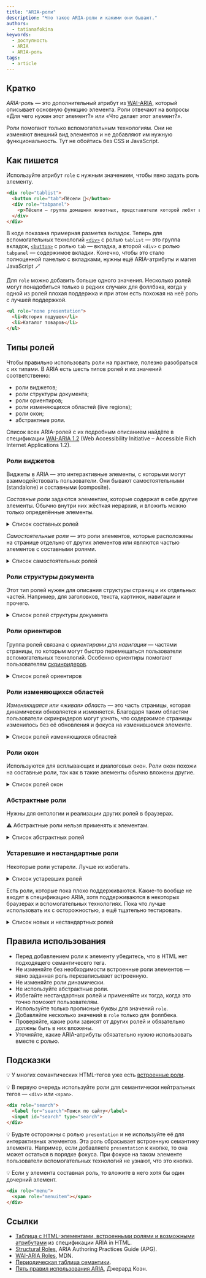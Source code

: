 ```yaml
---
title: "ARIA-роли"
description: "Что такое ARIA-роли и какими они бывают."
authors:
  - tatianafokina
keywords:
  - доступность
  - ARIA
  - ARIA-роль
tags:
  - article
---
```


## Кратко

_ARIA-роль_ — это дополнительный атрибут из [WAI-ARIA](/a11y/aria-intro/), который описывает основную функцию элемента. Роли отвечают на вопросы «Для чего нужен этот элемент?» или «Что делает этот элемент?».

Роли помогают только вспомогательным технологиям. Они не изменяют внешний вид элементов и не добавляют им нужную функциональность. Тут не обойтись без CSS и JavaScript.

## Как пишется

Используйте атрибут `role` с нужным значением, чтобы явно задать роль элементу.

```html
<div role="tablist">
  <button role="tab">Пёсели 🐶</button>
  <div role="tabpanel">
    <p>Пёсели — группа домашних животных, представители которой любят вкусную обувь и почесушки.</p>
  </div>
</div>
```

В коде показана примерная разметка вкладок. Теперь для вспомогательных технологий [`<div>`](/html/div/) с ролью `tablist` — это группа вкладок, [`<button>`](/html/button/) с ролью `tab` — вкладка, а второй `<div>` с ролью `tabpanel` — содержимое вкладки. Конечно, чтобы это стало полноценной панелью с вкладками, нужны ещё ARIA-атрибуты и магия JavaScript 🪄

Для `role` можно добавить больше одного значения. Несколько ролей могут понадобиться только в редких случаях для фоллбэка, когда у одной из ролей плохая поддержка и при этом есть похожая на неё роль с лучшей поддержкой.

```html
<ul role="none presentation">
  <li>История подушек</li>
  <li>Каталог товаров</li>
</ul>
```

## Типы ролей

Чтобы правильно использовать роли на практике, полезно разобраться с их типами. В ARIA есть шесть типов ролей и их значений соответственно:

- роли виджетов;
- роли структуры документа;
- роли ориентиров;
- роли изменяющихся областей (live regions);
- роли окон;
- абстрактные роли.

Список всех ARIA-ролей с их подробным описанием найдёте в спецификации [WAI-ARIA 1.2](https://www.w3.org/TR/wai-aria-1.2/#role_definitions) (Web Accessibility Initiative – Accessible Rich Internet Applications 1.2).

### Роли виджетов

Виджеты в ARIA — это интерактивные элементы, с которыми могут взаимодействовать пользователи. Они бывают самостоятельными (standalone) и составными (composite).

_Составные роли_ задаются элементам, которые содержат в себе другие элементы. Обычно внутри них жёсткая иерархия, и вложить можно только определённые элементы.

<details>
  <summary>Список составных ролей</summary>

- `combobox` — комбинированный список. Эквивалент в HTML — [`<select>`](/html/select/).
- `grid` — сетка со строками и ячейками.
- `listbox` — список с неинтерактивными элементами, которые можно выбрать. Эквивалент в HTML — `<select>`.
- `menu` — меню со списком интерактивных элементов. Эквивалент в HTML — `<menu>`.
- `menubar` — меню с горизонтальным списком интерактивных элементов.
- `radiogroup` — список радиокнопок.
- `tablist` — список вкладок.
- `tree` — древовидный список.
- `treegrid` — древовидная сетка.

</details>

_Самостоятельные роли_ — это роли элементов, которые расположены на странице отдельно от других элементов или являются частью элементов с составными ролями.

<details>
  <summary>Список самостоятельных ролей</summary>

- `button` — кнопка. Эквиваленты в HTML — [`<button>`](/html/button/), [`<summary>`](/html/details/) или [`<input>` c типами](/html/input/#type) `button`, `image`, `reset`, `submit`.
- `checkbox` — чекбокс. Эквивалент в HTML — [`<input type="checkbox">`](/html/input/#type).
- `gridcell` — ячейка обычной сетки или древовидной сетки. Эквиваленты в HTML — [`<td>`](/html/tables/#td) и [`<th>`](/html/tables/#th).
- `link` — ссылка. Эквивалент в HTML — [`<a>`](/html/a/).
- `menuitem` — элемент из обычного меню или меню с горизонтальным списком интерактивных элементов.
- `menuitemcheckbox` — чекбокс из обычного или горизонтального меню для интерактивных элементов.
- `menuitemradio` — радиокнопка из обычного или горизонтального меню для интерактивных элементов.
- `option` — элемент выпадающего списка. Эквивалент в HTML — [`<option>`](/html/option/).
- `progressbar` — индикатор выполнения задачи. Эквивалент в HTML — [`<progress>`](/html/progress/).
- `radio` — радиокнопка. Эквивалент в HTML — [`<input type="radio">`](/html/input/#type).
- `scrollbar` — полоса прокрутки.
- `searchbox` — поле поиска. Эквивалент в HTML — [`<input type="search">`](/html/input/#type).
- `separator` — разделитель, на котором можно сделать фокус. Эквивалент в HTML — [`<hr>`](/html/hr/).
- `slider` — ползунок. Эквивалент в HTML — [`<input type="range">`](/html/input/#type).
- `spinbutton` — поле для ввода числа. Эквивалент в HTML — [`<input type="number">`](/html/input/#type).
- `switch` — переключатель или тип чекбокса, который что-то включает или выключает.
- `tab` — вкладка.
- `tabpanel` — содержимое вкладки.
- `textbox` — поле для ввода текста. Эквиваленты в HTML — [`<textarea>`](/html/textarea/) или [`<input>` с типами](/html/input/#type) `text`, `email`, `tel`, `url`.
- `treeitem` — элемент древовидного списка.

</details>

### Роли структуры документа

Этот тип ролей нужен для описания структуры страниц и их отдельных частей. Например, для заголовков, текста, картинок, навигации и прочего.

<details>
  <summary>Список ролей структуры документа</summary>

- `application` — часть документа с кастомными интерактивными элементами для ввода данных.
- `article` — законченный и самодостаточный раздел документа. Эквивалент в HTML — [`<article>`](/html/article/).
- `blockquote` — цитата. Эквивалент в HTML — [`<blockquote>`](/html/blockquote/).
- `caption` — видимая подпись к таблице, сетке и похожим элементам. Эквивалент в HTML — [`<caption>`](/html/caption/).
- `cell` — ячейка таблицы. Эквиваленты в HTML — [`<td>`](/html/tables/#td) и [`<th>`](/html/tables/#th).
- `code` — код. Эквивалент в HTML — [`<code>`](/html/code/).
- `columnheader` — заголовок ячейки или строки таблицы. Эквивалент в HTML — [`<th>`](/html/tables/#th).
- `definition` — определение термина. Эквивалент в HTML — [`<dd>`](/html/dl-dd-dt/).
- `document` — тело документа. Эквивалент в HTML — [`<body>`](/html/body/).
- `emphasis` — фраза или слово со смысловым акцентом. Эквивалент в HTML — [`<em>`](/html/em/).
- `feed` — список из самодостаточных блоков контента, которые могут подгружаться по мере прокрутки.
- `figure` — автономное изображение, иллюстрация или другой контент с подписью или без неё. Эквивалент в HTML — [`<figure>`](/html/figure-figcaption/).
- `generic` — элемент-контейнер без имени и семантики. Эквиваленты в HTML — [`<div>`](/html/div/) и [`<span>`](/html/span/).
- `group` — группа элементов, которая не должна быть частью основного содержимого. Эквиваленты в HTML — [`<details>`](/html/details/), [`<fieldset>`](/html/fieldset/) и [`<optgroup>`](/html/optgroup/).
- `heading` — заголовок. Эквиваленты в HTML — [`<h1>`–`<h6>`](/html/h1-h6/).
- `img` — изображение. Эквивалент в HTML — [`<img>`](/html/img/).
- `insertion` — добавленный контент. Эквивалент в HTML — [`<ins>`](/html/ins/).
- `list` — список. Эквиваленты в HTML — [`<ul>`](/html/ul/), [`<ol>`](/html/ol/), [`<dl>`](/html/dl-dd-dt/).
- `listitem` — элемент списка. Эквиваленты в HTML — [`<li>`](/html/li/) и [`<dt>`](/html/dl-dd-dt/).
- `math` — математическое выражение. Эквивалент в MathML — `<math>`.
- `meter` — визуальное отображение числового значения в заданном диапазоне. Эквивалент в HTML — [`<meter>`](/html/meter/).
- `note` — заметка или вводная часть текста или другого контента.
- `presentation` — сброс семантики элемента.
- `row` — строка таблицы. Эквивалент в HTML — [`<tr>`](/html/tables/#tr).
- `rowgroup` — строки таблицы с заголовком, её основным содержимым и итоговым результатом. Эквиваленты в HTML — [`<tbody>`](/html/tables/#tbody), [`<thead>`](/html/tables/#thead) и [`<tfoot>`](/html/tables/#tfoot).
- `rowheader` — заголовок ячейки или строки таблицы. Эквивалент в HTML — [`<th>`](/html/tables/#th).
- `separator` — разделитель, на который можно сделать фокус. Эквивалент в HTML — [`<hr>`](/html/hr/).
- `strong` — важное слово или фраза. Эквивалент в HTML — [`<strong>`](/html/strong/).
- `subscript` — подстрочный текст. Эквивалент в HTML — [`<sub>`](/html/sub/).
- `superscript` — надстрочный текст. Эквивалент в HTML — [`<sup>`](/html/sup/).
- `table` — таблица. Эквивалент в HTML — [`<table>`](/html/tables/).
- `term` — термин. Эквиваленты в HTML — [`<dt>`](/html/dl-dd-dt/) и `<dfn>`.
- `time` — дата, время или период времени. Эквивалент в HTML — [`<time>`](/html/time/).
- `toolbar` — панель с часто используемыми контролами в компактном виде.
- `tooltip` — тултип.

</details>

### Роли ориентиров

Группа ролей связана с _ориентирами для навигации_ — частями страницы, по которым могут быстро перемещаться пользователи вспомогательных технологий. Особенно ориентиры помогают пользователям [скринридеров](/html/screenreaders/).

<details>
  <summary>Список ролей ориентиров</summary>

- `banner` — область с важной информацией о странице. Эквивалент в HTML — [`<header>`](/html/header/).
- `complementary` — область с дополнительным содержимым, которая не теряет смысл отдельно от страницы. Эквивалент в HTML — [`<aside>`](/html/aside/).
- `contentinfo` — область футера. Эквивалент в HTML — [`<footer>`](/html/footer/).
- `form` — область с формой. Эквивалент в HTML — [`<form>`](/html/form/).
- `main` — область с основным содержимым страницы. Эквивалент в HTML — [`<main>`](/html/main/).
- `navigation` — область с навигацией. Эквивалент в HTML — [`<nav>`](/html/nav/).
- `region` — область с независимой частью основного содержимого. Эквивалент в HTML — [`<section>`](/html/section/).
- `search` — область поиска.

</details>

### Роли изменяющихся областей

_Изменяющаяся или «живая» область_ — это часть страницы, которая динамически обновляется и изменяется. Благодаря таким областям пользователи скринридеров могут узнать, что содержимое страницы изменилось без её обновления и фокуса на изменившемся элементе.

<details>
  <summary>Список ролей изменяющихся областей</summary>

- `alert` — область с важной информацией.
- `log` — область с информацией о логах.
- `marquee` — область с постоянно изменяющейся информацией.
- `status` — область с дополнительной информацией, которая не особо важна и описывает состояние изменений. Эквивалент в HTML — [`<output>`](/html/output/).
- `timer` — область счётчика, отсчитывающего время.

</details>

### Роли окон

Используются для всплывающих и диалоговых окон. Роли окон похожи на составные роли, так как в такие элементы обычно вложены другие.

<details>
  <summary>Список ролей окон</summary>

- `alertdialog` — диалоговое окно с важным сообщением.
- `dialog` — обычное диалоговое окно. Эквивалент в HTML — `<dialog>`.

</details>

### Абстрактные роли

Нужны для онтологии и реализации других ролей в браузерах.

<aside>

⚠️ Абстрактные роли нельзя применять к элементам.

</aside>

<details>
  <summary>Список абстрактных ролей</summary>

- `command` — интерактивный элемент, в который нельзя вводить данные.
- `composite` — интерактивный элемент, который содержит другие интерактивные элементы.
- `input` — интерактивный элемент для ввода данных.
- `landmark` — ориентир, область документа для навигации.
- `range` — элемент для ввода данных с функциями ползунка.
- `roletype` — базовая роль, на которой основаны другие роли.
- `section` — структурный элемент, который содержит раздел документа или приложения.
- `sectionhead` — заголовок раздела документа или приложения.
- `select` — интерактивный элемент формы с выбором опций.
- `structure` — элемент структуры документа.
- `widget` — интерактивный элемент интерфейса.
- `window` — окно браузера или приложения.

</details>

### Устаревшие и нестандартные роли

Некоторые роли устарели. Лучше их избегать.

<details>
  <summary>Список устаревших ролей</summary>

- `none` — сброс семантики элемента. Эквивалент в ARIA — `presentation`.
- `directory` — список с оглавлением или содержанием без интерактивных элементов.

</details>

Есть роли, которые пока плохо поддерживаются. Какие-то вообще не входят в спецификацию ARIA, хотя поддерживаются в некоторых браузерах и вспомогательных технологиях. Пока что лучше использовать их с осторожностью, а ещё тщательно тестировать.

<details>
  <summary>Список новых и нестандартных ролей</summary>

- `mark` — выделенный или подсвеченный важный фрагмент текста. Эквивалент в HTML — [`<mark>`](/html/mark/). Из [черновика спецификации WAI-ARIA 1.3](https://w3c.github.io/aria/).
- `comment` — комментарий. Из черновика спецификации WAI-ARIA 1.3.
- `suggestion` — предложение по изменению контента. Из черновика спецификации WAI-ARIA 1.3.
- `text` — делает текстом элемент с нетекстовым содержимым. Не входит в спецификацию и поддерживается только VoiceOver.

</details>

## Правила использования

- Перед добавлением роли к элементу убедитесь, что в HTML нет подходящего семантичесего тега.
- Не изменяйте без необходимости встроенные роли элементов — явно заданная роль перезаписывает встроенную.
- Не изменяйте роли динамически.
- Не используйте абстрактные роли.
- Избегайте нестандартных ролей и применяйте их тогда, когда это точно поможет пользователям.
- Используйте только прописные буквы для значений `role`.
- Добавляйте несколько значений в `role` только для фоллбека.
- Проверяйте, какие роли зависят от других ролей и обязательно должны быть в них вложены.
- Уточняйте, какие ARIA-атрибуты обязательно нужно использовать вместе с ролью.

## Подсказки

💡 У многих семантических HTML-тегов уже есть [встроенные роли](https://russmaxdesign.github.io/html-elements-names/).

💡 В первую очередь используйте роли для семантически нейтральных тегов — `<div>` или `<span>`.

```html
<div role="search">
  <label for="search">Поиск по сайту</label>
  <input id="search" type="search">
</div>
```

💡 Будьте осторожны с ролью `presentation` и не используйте её для интерактивных элементов. Эта роль сбрасывает встроенную семантику элемента. Например, если добавляете `presentation` к кнопке, то она может остаться в порядке фокуса. При фокусе на таком элементе пользователи вспомогательных технологий не узнают, что это кнопка.

💡 Если у элемента составная роль, то вложите в него хотя бы один дочерний элемент.

```html
<div role="menu">
  <span role="menuitem"></span>
</div>
```

## Ссылки

- [Таблица с HTML-элементами, встроенными ролями и возможными атрибутами](https://www.w3.org/TR/html-aria/#docconformance) из спецификации ARIA in HTML.
- [Structural Roles](https://www.w3.org/WAI/ARIA/apg/practices/structural-roles/), ARIA Authoring Practices Guide (APG).
- [WAI-ARIA Roles](https://developer.mozilla.org/en-US/docs/Web/Accessibility/ARIA/Roles/), MDN.
- [Периодическая таблица семантики](https://gerardkcohen.github.io/periodic-table-of-semantics.html).
- [Пять правил использования ARIA](https://web-standards.ru/articles/five-rules-of-aria/), Джерард Коэн.
